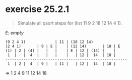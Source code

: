 # exercise 25.2.1 #

> Simulate all qsort steps for (list 11 9 2 18 12 14 4 1). 

*E: empty*

	(9 2 4 1)             | 11 | (18 12 14)
	(2 4 1)       | 9 | E |    | (12 14)       | 18 | E
	(1) | 2 | (4) |   |   |    | E | 12 | (14) |    |
	 1  |   |  4  |   |   |    |   | 12 |  14  | 18 |
	------------------------------------------------------
	 1  | 2 |  4  | 9 |   | 11 |   | 12 |  14  | 18 |

=>   1 2 4 9 11 12 14 18



  